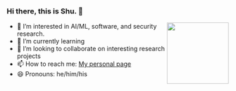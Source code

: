 ### Hi there, this is Shu. 👋
<img align="right" height="140em" src="https://github-readme-stats.vercel.app/api?username=shuwang127&show_icons=true&hide_border=true&count_private=true&hide_title=true" />

- 👀 I’m interested in AI/ML, software, and security research.
- 🌱 I’m currently learning 
- 💞️ I’m looking to collaborate on interesting research projects
- 📫 How to reach me: [My personal page](https://shuwang127.github.io)
- 😄 Pronouns: he/him/his



<!--
<img align="right" height="130em" src="https://github-readme-stats.vercel.app/api/top-langs/?username=shuwang127&show_icons=true&hide_border=true&count_private=true&include_all_commits=true&hide_title=true&layout=compact" />



**shuwang127/shuwang127** is a ✨ _special_ ✨ repository because its `README.md` (this file) appears on your GitHub profile.

Here are some ideas to get you started:

- 🔭 I’m currently working on ...
- 🌱 I’m currently learning ...
- 👯 I’m looking to collaborate on ...
- 🤔 I’m looking for help with ...
- 💬 Ask me about ...
- 📫 How to reach me: ...
- 😄 Pronouns: ...
- ⚡ Fun fact: ...
-->
